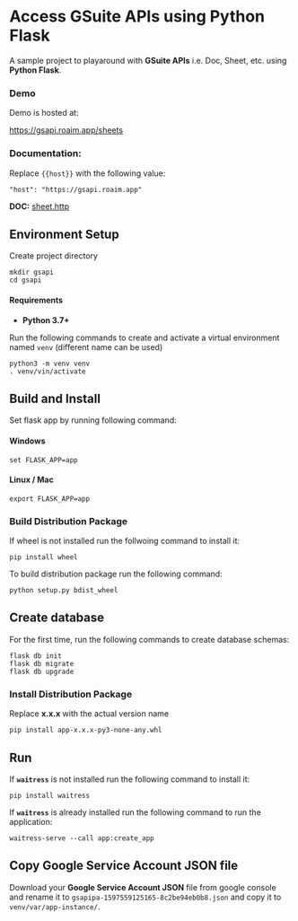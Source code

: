 # Access GSuite APIs using Python Flask

A sample project to playaround with **GSuite APIs** i.e. Doc, Sheet, etc. using **Python Flask**.

### Demo

Demo is hosted at: 

https://gsapi.roaim.app/sheets

### Documentation: 
Replace `{{host}}` with the following value:

    "host": "https://gsapi.roaim.app"

**DOC:** [sheet.http](http/sheet.http)

## Environment Setup

Create project directory

    mkdir gsapi
    cd gsapi
    
#### Requirements
* **Python 3.7+**

Run the following commands to create and activate a virtual environment named `venv` (different name can be used)

    python3 -m venv venv
    . venv/vin/activate

## Build and Install
Set flask app by running following command:
#### Windows
    
    set FLASK_APP=app

#### Linux / Mac

    export FLASK_APP=app

### Build Distribution Package
If wheel is not installed run the follwoing command to install it:

    pip install wheel

To build distribution package run the following command:

    python setup.py bdist_wheel

    
## Create database
For the first time, run the following commands to create database schemas:

    flask db init
    flask db migrate
    flask db upgrade

### Install Distribution Package
Replace **x.x.x** with the actual version name

    pip install app-x.x.x-py3-none-any.whl

## Run
If **`waitress`** is not installed run the following command to install it:

    pip install waitress

If **`waitress`** is already installed run the following command to run the application:

    waitress-serve --call app:create_app

## Copy Google Service Account JSON file
Download your **Google Service Account JSON** file from google console and rename it to `gsapipa-1597559125165-8c2be94eb0b8.json` and copy it to `venv/var/app-instance/`.
